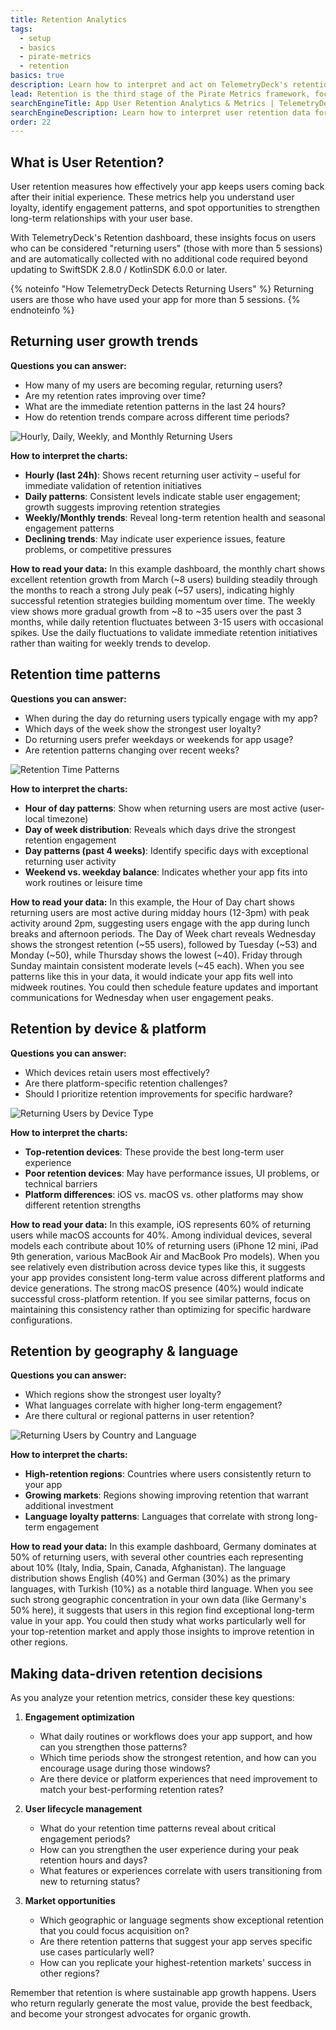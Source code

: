 ```yaml
---
title: Retention Analytics
tags:
  - setup
  - basics
  - pirate-metrics
  - retention
basics: true
description: Learn how to interpret and act on TelemetryDeck's retention metrics to keep users engaged long-term.
lead: Retention is the third stage of the Pirate Metrics framework, focusing on how effectively your app keeps users coming back over time. TelemetryDeck automatically tracks these patterns to help you optimize long-term user engagement and identify your most valuable users.
searchEngineTitle: App User Retention Analytics & Metrics | TelemetryDeck
searchEngineDescription: Learn how to interpret user retention data for your mobile app with TelemetryDeck's automatic retention analytics.
order: 22
---
```


## What is User Retention?

User retention measures how effectively your app keeps users coming back after their initial experience. These metrics help you understand user loyalty, identify engagement patterns, and spot opportunities to strengthen long-term relationships with your user base.

With TelemetryDeck's Retention dashboard, these insights focus on users who can be considered "returning users" (those with more than 5 sessions) and are automatically collected with no additional code required beyond updating to SwiftSDK 2.8.0 / KotlinSDK 6.0.0 or later.

{% noteinfo "How TelemetryDeck Detects Returning Users" %}
Returning users are those who have used your app for more than 5 sessions.
{% endnoteinfo %}

## Returning user growth trends

**Questions you can answer:**
- How many of my users are becoming regular, returning users?
- Are my retention rates improving over time?
- What are the immediate retention patterns in the last 24 hours?
- How do retention trends compare across different time periods?

![Hourly, Daily, Weekly, and Monthly Returning Users](/docs/images/retention-returning-users.png)

**How to interpret the charts:**
- **Hourly (last 24h)**: Shows recent returning user activity – useful for immediate validation of retention initiatives
- **Daily patterns**: Consistent levels indicate stable user engagement; growth suggests improving retention strategies
- **Weekly/Monthly trends**: Reveal long-term retention health and seasonal engagement patterns
- **Declining trends**: May indicate user experience issues, feature problems, or competitive pressures

**How to read your data:** In this example dashboard, the monthly chart shows excellent retention growth from March (~8 users) building steadily through the months to reach a strong July peak (~57 users), indicating highly successful retention strategies building momentum over time. The weekly view shows more gradual growth from ~8 to ~35 users over the past 3 months, while daily retention fluctuates between 3-15 users with occasional spikes. Use the daily fluctuations to validate immediate retention initiatives rather than waiting for weekly trends to develop.

## Retention time patterns

**Questions you can answer:**
- When during the day do returning users typically engage with my app?
- Which days of the week show the strongest user loyalty?
- Do returning users prefer weekdays or weekends for app usage?
- Are retention patterns changing over recent weeks?

![Retention Time Patterns](/docs/images/retention-by-time.png)

**How to interpret the charts:**
- **Hour of day patterns**: Show when returning users are most active (user-local timezone)
- **Day of week distribution**: Reveals which days drive the strongest retention engagement
- **Day patterns (past 4 weeks)**: Identify specific days with exceptional returning user activity
- **Weekend vs. weekday balance**: Indicates whether your app fits into work routines or leisure time

**How to read your data:** In this example, the Hour of Day chart shows returning users are most active during midday hours (12-3pm) with peak activity around 2pm, suggesting users engage with the app during lunch breaks and afternoon periods. The Day of Week chart reveals Wednesday shows the strongest retention (~55 users), followed by Tuesday (~53) and Monday (~50), while Thursday shows the lowest (~40). Friday through Sunday maintain consistent moderate levels (~45 each). When you see patterns like this in your data, it would indicate your app fits well into midweek routines. You could then schedule feature updates and important communications for Wednesday when user engagement peaks.

## Retention by device & platform

**Questions you can answer:**
- Which devices retain users most effectively?
- Are there platform-specific retention challenges?
- Should I prioritize retention improvements for specific hardware?

![Returning Users by Device Type](/docs/images/retention-device-distribution.png)

**How to interpret the charts:**
- **Top-retention devices**: These provide the best long-term user experience
- **Poor retention devices**: May have performance issues, UI problems, or technical barriers
- **Platform differences**: iOS vs. macOS vs. other platforms may show different retention strengths

**How to read your data:** In this example, iOS represents 60% of returning users while macOS accounts for 40%. Among individual devices, several models each contribute about 10% of returning users (iPhone 12 mini, iPad 9th generation, various MacBook Air and MacBook Pro models). When you see relatively even distribution across device types like this, it suggests your app provides consistent long-term value across different platforms and device generations. The strong macOS presence (40%) would indicate successful cross-platform retention. If you see similar patterns, focus on maintaining this consistency rather than optimizing for specific hardware configurations.

## Retention by geography & language

**Questions you can answer:**
- Which regions show the strongest user loyalty?
- What languages correlate with higher long-term engagement?
- Are there cultural or regional patterns in user retention?

![Returning Users by Country and Language](/docs/images/retention-geographic-distribution.png)

**How to interpret the charts:**
- **High-retention regions**: Countries where users consistently return to your app
- **Growing markets**: Regions showing improving retention that warrant additional investment
- **Language loyalty patterns**: Languages that correlate with strong long-term engagement

**How to read your data:** In this example dashboard, Germany dominates at 50% of returning users, with several other countries each representing about 10% (Italy, India, Spain, Canada, Afghanistan). The language distribution shows English (40%) and German (30%) as the primary languages, with Turkish (10%) as a notable third language. When you see such strong geographic concentration in your own data (like Germany's 50% here), it suggests that users in this region find exceptional long-term value in your app. You could then study what works particularly well for your top-retention market and apply those insights to improve retention in other regions.


## Making data-driven retention decisions

As you analyze your retention metrics, consider these key questions:

1. **Engagement optimization**
   - What daily routines or workflows does your app support, and how can you strengthen those patterns?
   - Which time periods show the strongest retention, and how can you encourage usage during those windows?
   - Are there device or platform experiences that need improvement to match your best-performing retention rates?

2. **User lifecycle management**
   - What do your retention time patterns reveal about critical engagement periods?
   - How can you strengthen the user experience during your peak retention hours and days?
   - What features or experiences correlate with users transitioning from new to returning status?

3. **Market opportunities**
   - Which geographic or language segments show exceptional retention that you could focus acquisition on?
   - Are there retention patterns that suggest your app serves specific use cases particularly well?
   - How can you replicate your highest-retention markets' success in other regions?

Remember that retention is where sustainable app growth happens. Users who return regularly generate the most value, provide the best feedback, and become your strongest advocates for organic growth.
